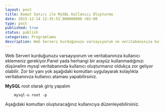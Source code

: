```yaml
---
layout: post
title: Komut Satırı ile MySQL Kullanıcı Oluşturma
date: 2015-12-14 12:35:53.000000000 +02:00
type: post
published: true
status: publish
categories: Programlama
description: Web Serveri kurduğunuzu varsayıyorum ve veritabanınıza kullanıcı eklemeniz gerekiyor.Panel yada herhangi bir arayüz kullanmadığınızı düşünelim
---
```


Web Serveri kurduğunuzu varsayıyorum ve veritabanınıza kullanıcı eklemeniz gerekiyor.Panel yada herhangi bir arayüz kullanmadığınızı düşünelim mysql veritabanında kullanıcı oluşturmanız oldukça zor geliyor olabilir. Zor bir yanı yok aşağıdaki komutları uygulayarak kolaylıkla veritabanınıza kullanıcı ataması yapabilirsiniz.

**MySQL** root olarak giriş yapalım

```
    mysql-u root -p
```

Aşağıdaki komutları oluşturacağınız kullanıcıya düzenleyebilirsiniz.


<script src="https://gist.github.com/MertcanGokgoz/51b147e8f42ab40bfa8b.js"></script>
